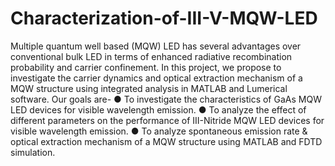 # Characterization-of-III-V-MQW-LED

Multiple quantum well based (MQW) LED has several advantages over conventional bulk LED
in terms of enhanced radiative recombination probability and carrier confinement. In this project,
we propose to investigate the carrier dynamics and optical extraction mechanism of a MQW
structure using integrated analysis in MATLAB and Lumerical software. Our goals are-
● To investigate the characteristics of GaAs MQW LED devices for visible wavelength
emission.
● To analyze the effect of different parameters on the performance of III-Nitride MQW LED
devices for visible wavelength emission.
● To analyze spontaneous emission rate & optical extraction mechanism of a MQW
structure using MATLAB and FDTD simulation.
